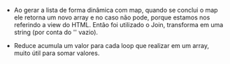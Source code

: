 - Ao gerar a lista de forma dinâmica com map, quando se conclui o map ele retorna um novo array e no caso não pode, porque estamos nos referindo a view do HTML.
Então foi utilizado o Join, transforma em uma string (por conta do '' vazio).

- Reduce acumula um valor para cada loop que realizar em um array, muito útil para somar valores.
